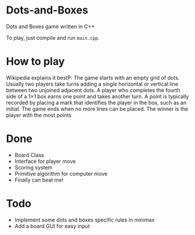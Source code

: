 # Dots-and-Boxes
Dots and Boxes game written in C++

To play, just compile and run `main.cpp`.

# How to play
Wikipedia explains it bestP: The game starts with an empty grid of dots. Usually two players take turns adding a single horizontal or vertical line between two unjoined adjacent dots. A player who completes the fourth side of a 1×1 box earns one point and takes another turn. A point is typically recorded by placing a mark that identifies the player in the box, such as an initial. The game ends when no more lines can be placed. The winner is the player with the most points

# Done
- Board Class
- Interface for player move
- Scoring system
- Primitive algorithm for computer move
- Finally can beat me!

# Todo

- Implement some dots and boxes specific rules in minimax
- Add a board GUI for easy input
